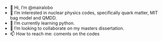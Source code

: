 - 👋 Hi, I’m @mairalobo
- 👀 I’m interested in nuclear physics codes, specifically quark matter, MIT bag model and QMDD.
- 🌱 I’m currently learning python.
- 💞️ I’m looking to collaborate on my masters dissertation.
- 📫 How to reach me: coments on the codes

<!---
mairalobo/mairalobo is a ✨ special ✨ repository because its `README.md` (this file) appears on your GitHub profile.
You can click the Preview link to take a look at your changes.
--->

